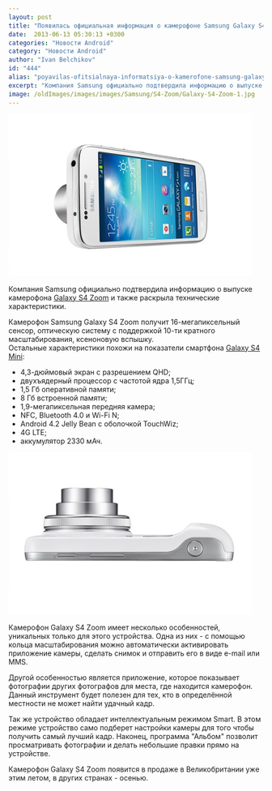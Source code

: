 ```yaml
---
layout: post
title: "Появилась официальная информация о камерофоне Samsung Galaxy S4 Zoom"
date:  2013-06-13 05:30:13 +0300
categories: "Новости Android"
category: "Новости Android"
author: "Ivan Belchikov"
id: "444"
alias: "poyavilas-ofitsialnaya-informatsiya-o-kamerofone-samsung-galaxy-s4-zoom"
excerpt: "Компания Samsung официально подтвердила информацию о выпуске камерофона Galaxy S4 Zoom и также раскрыла технические характеристики."
image: /oldImages/images/images/Samsung/S4-Zoom/Galaxy-S4-Zoom-1.jpg
---
```

<img src="/oldImages/images/images/Samsung/S4-Zoom/Galaxy-S4-Zoom-1.jpg" alt="Samsung Galaxy S4 Zoom" />

Компания Samsung официально подтвердила информацию о выпуске камерофона <a href="index.php?option=com_content&amp;view=article&amp;id=389&amp;catid=8&amp;Itemid=102">Galaxy S4 Zoom</a> и также раскрыла технические характеристики.


Камерофон Samsung Galaxy S4 Zoom получит 16-мегапиксельный сенсор, оптическую систему с поддержкой 10-ти кратного масштабирования, ксеноновую вспышку. Остальные характеристики похожи на показатели смартфона <a href="index.php?option=com_content&amp;view=article&amp;id=325&amp;catid=8&amp;Itemid=102">Galaxy S4 Mini</a>:

<ul>
<li>4,3-дюймовый экран с разрешением QHD;</li>
<li>двухъядерный процессор с частотой ядра 1,5ГГц;</li>
<li>1,5 Гб оперативной памяти;</li>
<li>8 Гб встроенной памяти;</li>
<li>1,9-мегапиксельная передняя камера;</li>
<li>NFC, Bluetooth 4.0 и Wi-Fi N;</li>
<li>Android 4.2 Jelly Bean с оболочкой TouchWiz;</li>
<li>4G LTE;</li>
<li>аккумулятор 2330 мАч.</li>
</ul>
<img src="/oldImages/images/images/Samsung/S4-Zoom/Galaxy-S4-Zoom-2.jpg" alt="Galaxy S4 Zoom сбоку" />

Камерофон Galaxy S4 Zoom имеет несколько особенностей, уникальных только для этого устройства. Одна из них - с помощью кольца масштабирования можно автоматически активировать приложение камеры, сделать снимок и отправить его в виде e-mail или MMS. 

Другой особенностью является приложение, которое показывает фотографии других фотографов для места, где находится камерофон. Данный инструмент будет полезен для тех, кто в определённой местности не может найти удачный кадр. 

Так же устройство обладает интеллектуальным режимом Smart. В этом режиме устройство само подберет настройки камеры для того чтобы получить самый лучший кадр. Наконец, программа "Альбом" позволит просматривать фотографии и делать небольшие правки прямо на устройстве.

Камерофон Galaxy S4 Zoom появится в продаже в Великобритании уже этим летом, в других странах - осенью.

